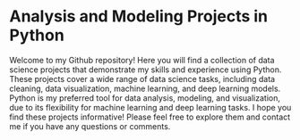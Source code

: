 # Analysis and Modeling Projects in Python
Welcome to my Github repository! Here you will find a collection of data science projects that demonstrate my skills and experience using Python. 
These projects cover a wide range of data science tasks, including data cleaning, data visualization, machine learning, and deep learning models. 
Python is my preferred tool for data analysis, modeling, and visualization, due to its flexibility for machine learning and deep learning tasks. 
I hope you find these projects informative! Please feel free to explore them and contact me if you have any questions or comments.

